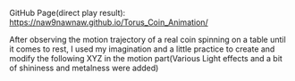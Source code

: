 GitHub Page(direct play result): https://naw9nawnaw.github.io/Torus_Coin_Animation/

After observing the motion trajectory of a real coin spinning on a table until it comes to rest, I used my imagination and a little practice to create and modify the following XYZ in the motion part(Various Light effects and a bit of shininess and metalness were added)


